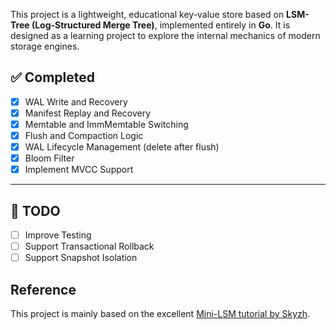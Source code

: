 This project is a lightweight, educational key-value store based on **LSM-Tree (Log-Structured Merge Tree)**, implemented entirely in **Go**. It is designed as a learning project to explore the internal mechanics of modern storage engines.

## ✅ Completed

- [x] WAL Write and Recovery
- [x] Manifest Replay and Recovery
- [x] Memtable and ImmMemtable Switching
- [x] Flush and Compaction Logic
- [x] WAL Lifecycle Management (delete after flush)
- [x] Bloom Filter
- [x] Implement MVCC Support  

---

## 📝 TODO

- [ ] Improve Testing
- [ ] Support Transactional Rollback
- [ ] Support Snapshot Isolation

## Reference

This project is mainly based on the excellent [Mini-LSM tutorial by Skyzh](https://skyzh.github.io/mini-lsm/00-preface.html).
